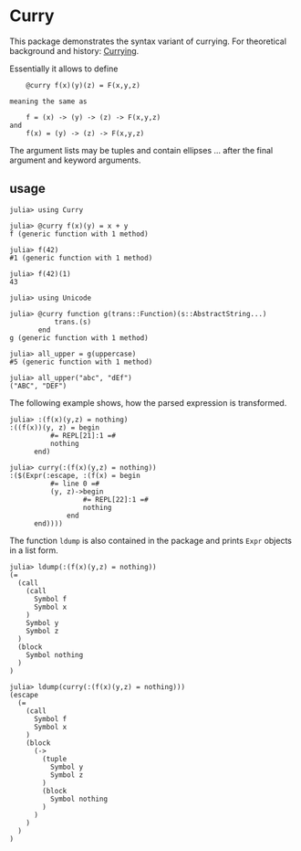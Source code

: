 # Curry

This package demonstrates the syntax variant of currying.
For theoretical background and history: [Currying](https://en.wikipedia.org/wiki/Currying).

Essentially it allows to define
```
    @curry f(x)(y)(z) = F(x,y,z)
    
meaning the same as

    f = (x) -> (y) -> (z) -> F(x,y,z)
and
    f(x) = (y) -> (z) -> F(x,y,z)
```
The argument lists may be tuples and contain ellipses ... after the final argument and
keyword arguments.

## usage

```
julia> using Curry

julia> @curry f(x)(y) = x + y
f (generic function with 1 method)

julia> f(42)
#1 (generic function with 1 method)

julia> f(42)(1)
43

julia> using Unicode

julia> @curry function g(trans::Function)(s::AbstractString...)
           trans.(s)
       end
g (generic function with 1 method)

julia> all_upper = g(uppercase)
#5 (generic function with 1 method)

julia> all_upper("abc", "dEf")
("ABC", "DEF")
```

The following example shows, how the parsed expression is transformed.

```
julia> :(f(x)(y,z) = nothing)
:((f(x))(y, z) = begin
          #= REPL[21]:1 =#
          nothing
      end)

julia> curry(:(f(x)(y,z) = nothing))
:($(Expr(:escape, :(f(x) = begin
          #= line 0 =#
          (y, z)->begin
                  #= REPL[22]:1 =#
                  nothing
              end
      end))))
```

The function `ldump` is also contained in the package and prints `Expr` objects
in a list form.

```
julia> ldump(:(f(x)(y,z) = nothing))
(=
  (call
    (call
      Symbol f
      Symbol x
    )
    Symbol y
    Symbol z
  )
  (block
    Symbol nothing
  )
)

julia> ldump(curry(:(f(x)(y,z) = nothing)))
(escape
  (=
    (call
      Symbol f
      Symbol x
    )
    (block
      (->
        (tuple
          Symbol y
          Symbol z
        )
        (block
          Symbol nothing
        )
      )
    )
  )
)

```


